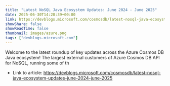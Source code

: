 ```yaml
---
title: "Latest NoSQL Java Ecosystem Updates: June 2024 - June 2025"
date: 2025-06-30T14:28:39+00:00
link: https://devblogs.microsoft.com/cosmosdb/latest-nosql-java-ecosystem-updates-june-2024-june-2025
showShare: false
showReadTime: false
thumbnail: images/azure.png
tags: ["devblogs.microsoft.com"]
---
```

Welcome to the latest roundup of key updates across the Azure Cosmos DB Java ecosystem! The largest external customers of Azure Cosmos DB API for NoSQL, running some of th

- Link to article: https://devblogs.microsoft.com/cosmosdb/latest-nosql-java-ecosystem-updates-june-2024-june-2025